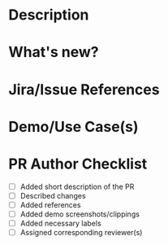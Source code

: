 <!--
    Thanks for contributing to MaheshDurgaHasanSajja/Online-Exam repository.
    To make sure this PR is easily processed, we will need you to fill in some
    details below. 

    Leverage GitHub Markdown syntax. For further details, visit https://guides.github.com/features/mastering-markdown/

    Naming your branches:

    Branch names must contain the following elements:
    - type of change, i.e. bug, feature, config-change, refactor, etc.
    - JIRA task id
    - short description (hyphen separated)

    For example: bug/JIRA-123/this-fixes-a-bug
 -->

# Description

<!--
    Make sure your title describes why this PR exists in few simple words and 
    keep this description short to 1-2 lines
-->





# What's new?

<!--
    Add more details of what's changing in this PR. 
    This will help reviewer(s) get a gist of what they're about to deal with.
-->





# Jira/Issue References

<!--
    If this PR is part of a Jira ticket or a GitHub Issue, please mention the 
    ticket here for the reference of the reviewer(s)
-->






# Demo/Use Case(s)

<!--
    Add short clips of screen recording or screenshots to highlight the changes
    you're about to add once this PR is merged.
-->






<!--
    Last, but not the least, assign necessary Labels to the PR
    Pick from the set of available labels or create a new one if none of them matches your requirement.
    Choose atleast one from 
    - Ready for Review
    - WIP
    - don't merge

    Pick corresponding reviewer(s) from list of contributors.
-->

# PR Author Checklist

<!--
    To complete the below checklist, replace [ ] with [x].
    Example:
    - [ ] I've read the Terms & Conditions
    - [x] I've read the Terms & Conditions
-->

- [ ] Added short description of the PR
- [ ] Described changes
- [ ] Added references
- [ ] Added demo screenshots/clippings
- [ ] Added necessary labels
- [ ] Assigned corresponding reviewer(s)

<!--
    If you still think this PR is not yet ready to be assigned to reviewer(s), "Create a Draft PR". 
    https://docs.github.com/en/github/collaborating-with-pull-requests/proposing-changes-to-your-work-with-pull-requests/changing-the-stage-of-a-pull-request
-->

<!--
    Notes to reviewers:
    If any PR doesn't match the above mentioned, please feel free to reject the PR.
-->
